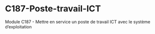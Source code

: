 # C187-Poste-travail-ICT
Module C187 - Mettre en service un poste de travail ICT avec le système d’exploitation
